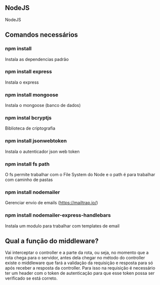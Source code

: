 ## NodeJS
NodeJS

## Comandos necessários
### npm install
Instala as dependencias padrão

### npm install express
Instala o express

### npm install mongoose
Instala o mongoose (banco de dados)

### npm instal bcryptjs
Biblioteca de criptografia

### npm install jsonwebtoken
Instala o autenticador json web token

### npm install fs path
O fs permite trabalhar com o File System do Node e o path é para trabalhar com caminho de pastas

### npm install nodemailer
Gerenciar envio de emails (https://mailtrap.io/)

### npm install nodemailer-express-handlebars
Instala um modulo para trabalhar com templates de email

## Qual a função do middleware?
Vai interceptar o controller e a parte da rota, ou seja, no momento que a rota chega para o servidor, antes dela chegar no método do controller existe o middleware que fará a validação da requisição e resposta para só após receber a resposta da controller. Para isso na requisição é necessário ter um header com o token de autenticação para que esse token possa ser verificado se está correto.
